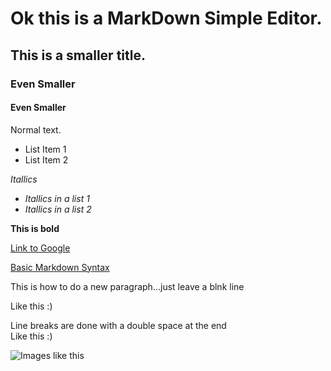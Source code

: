 # Ok this is a MarkDown Simple Editor.
  
## This is a smaller title. 
  
### Even Smaller
  
#### Even Smaller
  
Normal text.
  
* List Item 1
* List Item 2
  
*Itallics*
  
* *Itallics in a list 1*
* *Itallics in a list 2*
  
**This is bold**
  
[Link to Google](www.google.com)
  
[Basic Markdown Syntax](https://www.markdownguide.org/basic-syntax/)

  
This is how to do a new paragraph...just leave a blnk line

Like this :)

Line breaks are done with a double space at the end  
Like this :)  



![Images like this](file:///home/jamie/Programming/venv_Python/jmd_editor/tux.png)


  




